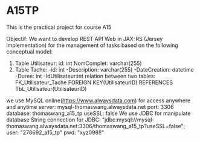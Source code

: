 # A15TP
This is the practical project for course A15

Objectif:
  We want to develop REST API Web in JAX-RS (Jersey implementation) for the management of tasks based on the following conceptual model:
  1. Table Utilisateur:
    id: int
    NomComplet: varchar(255)
  2. Table Tache:
    -id: int
    -Description: varchar(255)
    -DateCreation: datetime
    -Duree: int
    -IdUtilisateur:int
  relation between two tables:
    FK_Utilisateur_Tache FOREIGN KEY(UtilisateurID) REFERENCES TbL_Utilisateur(UtilisateurID)
  
we use MySQL online(https://www.alwaysdata.com) for access anywhere and anytime
  server: mysql-thomaswang.alwaysdata.net
  port: 3306
  database: thomaswang_a15_tp
  useSSL: false
We use JDBC for manipulate database
  String connection for JDBC: "jdbc:mysql://mysql-thomaswang.alwaysdata.net:3306/thomaswang_a15_tp?useSSL=false";
  user: "278692_a15_tp"
  pwd: "xyz098!!"

